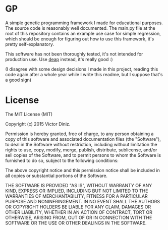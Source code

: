 # GP

A simple genetic programming framework I made for educational purposes. The source code is reasonably well documented. The main.py file at the root of this repository contains an example use case for simple regression, which should be enough for figuring out how to use this framework, it's pretty self-explanatory.

This software has not been thoroughly tested, it's not intended for production use. Use [deap](https://github.com/DEAP/deap) instead, it's really good :)

(I disagree with some design decisions I made in this project, reading this code again after a whole year while I write this readme, but I suppose that's a good sign)

# License

The MIT License (MIT)

Copyright (c) 2015 Victor Diniz.

Permission is hereby granted, free of charge, to any person obtaining a copy of this software and associated documentation files (the "Software"), to deal in the Software without restriction, including without limitation the rights to use, copy, modify, merge, publish, distribute, sublicense, and/or sell copies of the Software, and to permit persons to whom the Software is furnished to do so, subject to the following conditions:

The above copyright notice and this permission notice shall be included in all copies or substantial portions of the Software.

THE SOFTWARE IS PROVIDED "AS IS", WITHOUT WARRANTY OF ANY KIND, EXPRESS OR IMPLIED, INCLUDING BUT NOT LIMITED TO THE WARRANTIES OF MERCHANTABILITY, FITNESS FOR A PARTICULAR PURPOSE AND NONINFRINGEMENT. IN NO EVENT SHALL THE AUTHORS OR COPYRIGHT HOLDERS BE LIABLE FOR ANY CLAIM, DAMAGES OR OTHER LIABILITY, WHETHER IN AN ACTION OF CONTRACT, TORT OR OTHERWISE, ARISING FROM, OUT OF OR IN CONNECTION WITH THE SOFTWARE OR THE USE OR OTHER DEALINGS IN THE SOFTWARE.
